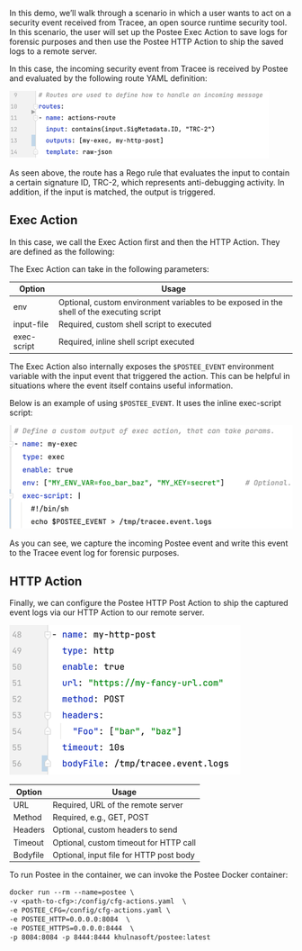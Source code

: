 In this demo, we’ll walk through a scenario in which a user wants to act on a security event received from Tracee, an open source runtime security tool. In this scenario, the user will set up the Postee Exec Action to save logs for forensic purposes and then use the Postee HTTP Action to ship the saved logs to a remote server.

In this case, the incoming security event from Tracee is received by Postee and evaluated by the following route YAML definition:

![img.png](img/img.png)

As seen above, the route has a Rego rule that evaluates the input to contain a certain signature ID, TRC-2, which represents anti-debugging activity. In addition, if the input is matched, the output is triggered.

## Exec Action

In this case, we call the Exec Action first and then the HTTP Action. They are defined as the following:

The Exec Action can take in the following parameters:

| Option      | Usage                                                                                     |
|-------------|-------------------------------------------------------------------------------------------|
| env         | Optional, custom environment variables to be exposed in the shell of the executing script |
| input-file  | Required, custom shell script to executed                                                 |
| exec-script | Required, inline shell script executed                                                    |

The Exec Action also internally exposes the `$POSTEE_EVENT` environment variable with the input event that triggered the action. This can be helpful in situations where the event itself contains useful information.

Below is an example of using `$POSTEE_EVENT`. It uses the inline exec-script script:

![img_3.png](img/img_3.png)

As you can see, we capture the incoming Postee event and write this event to the Tracee event log for forensic purposes.

## HTTP Action

Finally, we can configure the Postee HTTP Post Action to ship the captured event logs via our HTTP Action to our remote server.

![img_1.png](img/img_1.png)

| Option   | Usage                                   |
|----------|-----------------------------------------|
| URL      | Required, URL of the remote server      |
| Method   | Required, e.g., GET, POST               |
| Headers  | Optional, custom headers to send        |
| Timeout  | Optional, custom timeout for HTTP call  |
| Bodyfile | Optional, input file for HTTP post body |

To run Postee in the container, we can invoke the Postee Docker container:

```
docker run --rm --name=postee \
-v <path-to-cfg>:/config/cfg-actions.yaml  \
-e POSTEE_CFG=/config/cfg-actions.yaml \
-e POSTEE_HTTP=0.0.0.0:8084  \
-e POSTEE_HTTPS=0.0.0.0:8444  \
-p 8084:8084 -p 8444:8444 khulnasoft/postee:latest
```

